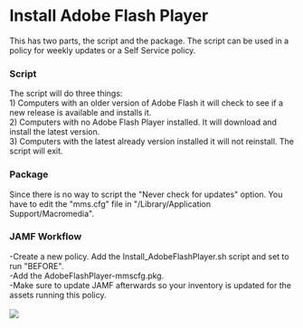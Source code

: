 <h1>Install Adobe Flash Player</h1>

This has two parts, the script and the package.  The script can be used in a policy for weekly updates or a Self Service policy.

<h3>Script</h3>
The script will do three things:<br>
1) Computers with an older version of Adobe Flash it will check to see if a new release is available and installs it.<br>
2) Computers with no Adobe Flash Player installed.  It will download and install the latest version.<br>
3) Computers with the latest already version installed it will not reinstall.  The script will exit.<br>

<h3>Package</h3>
Since there is no way to script the "Never check for updates" option.  You have to edit the "mms.cfg" file in "/Library/Application Support/Macromedia".

<h3>JAMF Workflow</h3>
-Create a new policy.  Add the Install_AdobeFlashPlayer.sh script and set to run "BEFORE".<br>
-Add the AdobeFlashPlayer-mmscfg.pkg.<br>
-Make sure to update JAMF afterwards so your inventory is updated for the assets running this policy.<br><br>
<img src="https://github.com/stuutz/JAMF-Scripts/blob/master/Install_AdobeFlashPlayer/JAMF_Workflow_AdobeFlashPlayer.png">
